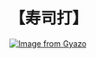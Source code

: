 # 【寿司打】 #

[![Image from Gyazo](https://i.gyazo.com/3699c452ee5004ff762b5e8f80df513b.jpg)](https://gyazo.com/3699c452ee5004ff762b5e8f80df513b)
